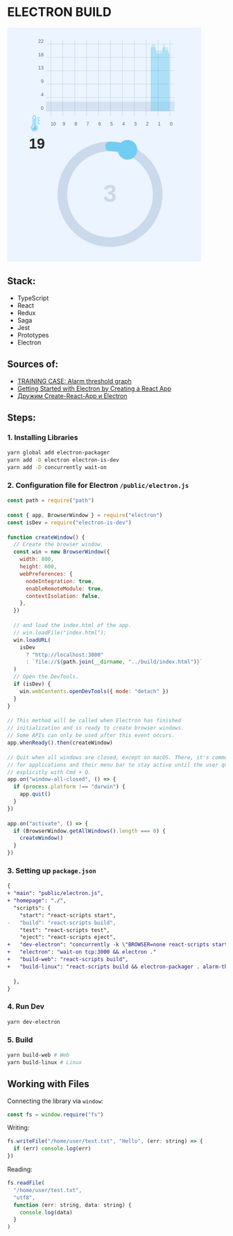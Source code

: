 # ELECTRON BUILD

![](./screenshot.gif)

## Stack:

- TypeScript
- React
- Redux
- Saga
- Jest
- Prototypes
- Electron

## Sources of:

- [TRAINING CASE: Alarm threshold graph](https://github.com/dzino/alarm-threshold-graph)
- [Getting Started with Electron by Creating a React App](https://www.section.io/engineering-education/desktop-application-with-react/)
- [Дружим Create-React-App и Electron](https://polyakovdmitriy.ru/create-react-app-electron/)

## Steps:

### 1. Installing Libraries

```bash
yarn global add electron-packager
yarn add -D electron electron-is-dev
yarn add -D concurrently wait-on
```

### 2. Configuration file for Electron `/public/electron.js`

```js
const path = require("path")

const { app, BrowserWindow } = require("electron")
const isDev = require("electron-is-dev")

function createWindow() {
  // Create the browser window.
  const win = new BrowserWindow({
    width: 800,
    height: 600,
    webPreferences: {
      nodeIntegration: true,
      enableRemoteModule: true,
      contextIsolation: false,
    },
  })

  // and load the index.html of the app.
  // win.loadFile("index.html");
  win.loadURL(
    isDev
      ? "http://localhost:3000"
      : `file://${path.join(__dirname, "../build/index.html")}`
  )
  // Open the DevTools.
  if (isDev) {
    win.webContents.openDevTools({ mode: "detach" })
  }
}

// This method will be called when Electron has finished
// initialization and is ready to create browser windows.
// Some APIs can only be used after this event occurs.
app.whenReady().then(createWindow)

// Quit when all windows are closed, except on macOS. There, it's common
// for applications and their menu bar to stay active until the user quits
// explicitly with Cmd + Q.
app.on("window-all-closed", () => {
  if (process.platform !== "darwin") {
    app.quit()
  }
})

app.on("activate", () => {
  if (BrowserWindow.getAllWindows().length === 0) {
    createWindow()
  }
})
```

### 3. Setting up `package.json`

```diff
{
+ "main": "public/electron.js",
+ "homepage": "./",
  "scripts": {
    "start": "react-scripts start",
-   "build": "react-scripts build",
    "test": "react-scripts test",
    "eject": "react-scripts eject",
+   "dev-electron": "concurrently -k \"BROWSER=none react-scripts start\" \"npm:electron\"",
+   "electron": "wait-on tcp:3000 && electron ."
+   "build-web": "react-scripts build",
+   "build-linux": "react-scripts build && electron-packager . alarm-threshold-graph --overwrite --asar=true --platform=linux --arch=x64 --icon=public/icons/512x512.png --prune=true --out=release-builds"

  },
}
```

### 4. Run Dev

```bash
yarn dev-electron
```

### 5. Build

```bash
yarn build-web # Web
yarn build-linux # Linux
```

## Working with Files

Connecting the library via `window`:

```js
const fs = window.require("fs")
```

Writing:

```js
fs.writeFile("/home/user/test.txt", "Hello", (err: string) => {
  if (err) console.log(err)
})
```

Reading:

```js
fs.readFile(
  "/home/user/test.txt",
  "utf8",
  function (err: string, data: string) {
    console.log(data)
  }
)
```
